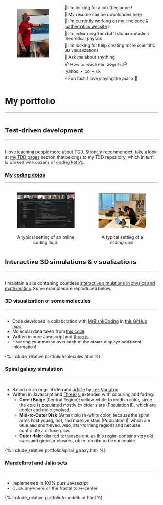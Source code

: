 <div style="display: flex;">
  <figure style="float: left; width: 25%; ">
    <img src="images/zeger-teaching-1.png" alt="Zeger" />
  </figure>
  <div style="float: left; width: 75%; vertical-align: top;">
   <div style="margin-bottom: 5px; margin-left: 10px;">
    🔭 I’m looking for a job (freelance)!<br/>
   </div>
   <div style="margin-bottom: 5px; margin-left: 10px;">
    📝 My resume can be downloaded <a href="https://www.hendrikse.name/cvWeb.docx.pdf">here</a><br/>
   </div>
   <div style="margin-bottom: 5px; margin-left: 10px;">
    👯 I’m currently working on my ✨<a href="https://www.hendrikse.name/science/">science &amp; mathematics website</a>✨<br/>
   </div>
   <div style="margin-bottom: 5px; margin-left: 10px;">
    🌱 I’m relearning the stuff I did as a student theoretical physics<br/>
   </div>
   <div style="margin-bottom: 5px; margin-left: 10px;">
    🤔 I’m looking for help creating more scientific 3D visualizations<br/>
   </div>
   <div style="margin-bottom: 5px; margin-left: 10px;">
    💬 Ask me about anything!<br/>
   </div>
   <div style="margin-bottom: 5px; margin-left: 10px;">
    📫 How to reach me: zegerh_＠_yahoo_•_co_•_uk<br/>
   </div>
   <div style="margin-bottom: 5px; margin-left: 10px;">
    ⚡ Fun fact: I love playing the piano 🎹
   </div>
  </div>
</div>
<p style="clear: both;"></p>


# My portfolio
<div style="border-top: 2px solid #cccccc"><br/></div>

## Test-driven development
<div style="border-top: 1px solid #999999"><br/></div>

I love teaching people more about [TDD](https://www.hendrikse.name/tdd/).
Strongly recommended: take a look at [my TDD pages](https://www.hendrikse.name/tdd/) 
section that belongs to my TDD repository, which in turn is packed with dozens of 
[coding kata&apos;s](https://www.hendrikse.name/tdd/katas/index.html).

### My [coding dojos](https://www.hendrikse.name/dojo/index.html)
<div style="border-top: 1px solid #999999"><br/></div>

<div style="display: flex; align-items: flex-end;">
<figure style="float: left; width: 55%; text-align: center">
  <a href="https://www.hendrikse.name/tdd/dojo.html">
    <img alt="Online dojo" src="images/DojoInAction.png"/>
  </a>&nbsp;&nbsp;&nbsp;
  <figcaption>A typical setting of an online coding dojo.</figcaption>
</figure>
<figure style="float: right; width: 45%; text-align: center">
  <a href="https://www.hendrikse.name/tdd/dojo.html">
    <img src="images/zeger_teaching.jpg" alt="Coding dojo"/>
  </a>
  <figcaption><br/>A typical setting of a coding dojo.</figcaption>
</figure>
</div>
<p style="clear: both;"></p>

## Interactive 3D simulations & visualizations
<div style="border-top: 1px solid #999999"><br/></div>

I maintain a site containing countless 
[interactive simulations in physics and mathematics](https://www.hendrikse.name/science/).
Some examples are reproduced below.

### 3D visualization of some molecules
<div style="border-top: 1px solid #999999"><br/></div>

- Code developed in collaboration with [MrBlankCoding](https://github.com/MrBlankCoding)
  in [this GitHub repo](https://github.com/MrBlankCoding/Molecule-3d-Visualisation).
- Molecular data taken from [this code](https://glowscript.org/#/user/priisdk/folder/molecules).
- Written in pure Javascript and [three.js](https://threejs.org/).
- Hovering your mouse over each of the atoms displays additional information!

{% include_relative portfolio/molecules.html %}
<p style="clear: both;"></p>

### Spiral galaxy simulation
<div style="border-top: 1px solid #999999"><br/></div>

- Based on an original idea and [article](https://towardsdatascience.com/create-3-d-galactic-art-with-matplotlib-a7534148a319/) by [Lee Vaughan](https://towardsdatascience.com/author/lee_vaughan/).
- Written in Javascript and [Three.js](https://threejs.org/), extended with colouring and fading:
    - **Core / Bulge** (Central Region): yellow-white to reddish color, since the core is
      populated mostly by older stars (Population II), which are cooler and more evolved.
    - **Mid-to-Outer Disk** (Arms): bluish-white color, because the spiral arms host young, hot,
      and massive stars (Population I), which are blue and short-lived. Also, star-forming regions
      and nebulae contribute a diffuse glow.
    - **Outer Halo**: dim red to transparent, as this region contains very old stars and
      globular clusters, often too dim to be noticeable.

{% include_relative portfolio/spiral_galaxy.html %}
<p style="clear: both;"></p>

<!--
### Black hole ray tracer
<div style="border-top: 1px solid #999999"><br/></div>

- Based on the
  [blackhole_raytracer](https://github.com/silvaan/blackhole_raytracer/tree/master) project
  by Arman T, Casper Y, Lulu W.
- See their accompanying [GitHub pages](https://cyang2020.github.io/BlackHoleRayTracer/)
  and [video](https://www.youtube.com/watch?v=VTodu1YTURY), where they explain the code.
- This [black_hole_raytracer.html](https://github.com/zhendrikse/science/blob/main/relativity/code/black_hole_raytracer.html)
  is a 100% Javascript port of the original Python code.
- Refactored and extended with realistic colour coding!

{% include_relative portfolio/black_hole.html %}
<p style="clear: both;"></p>
-->

### Mandelbrot and Julia sets
<div style="border-top: 1px solid #999999"><br/></div>

- Implemented in 100% pure Javascript
- CLick anywhere on the fractal to re-center

{% include_relative portfolio/mandelbrot.html %}
<p style="clear: both;"></p>